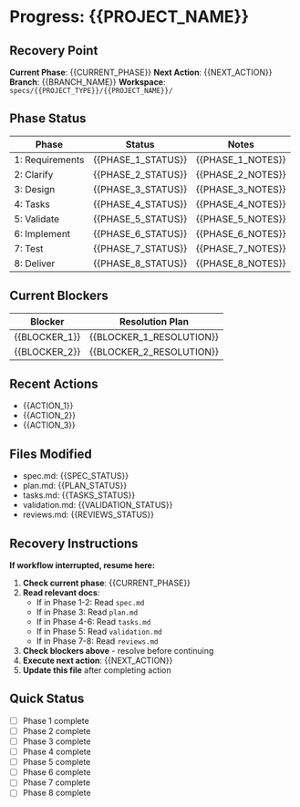 # Progress: {{PROJECT_NAME}}

## Recovery Point
**Current Phase**: {{CURRENT_PHASE}}
**Next Action**: {{NEXT_ACTION}}
**Branch**: {{BRANCH_NAME}}
**Workspace**: `specs/{{PROJECT_TYPE}}/{{PROJECT_NAME}}/`

## Phase Status
| Phase | Status | Notes |
|-------|--------|-------|
| 1: Requirements | {{PHASE_1_STATUS}} | {{PHASE_1_NOTES}} |
| 2: Clarify | {{PHASE_2_STATUS}} | {{PHASE_2_NOTES}} |
| 3: Design | {{PHASE_3_STATUS}} | {{PHASE_3_NOTES}} |
| 4: Tasks | {{PHASE_4_STATUS}} | {{PHASE_4_NOTES}} |
| 5: Validate | {{PHASE_5_STATUS}} | {{PHASE_5_NOTES}} |
| 6: Implement | {{PHASE_6_STATUS}} | {{PHASE_6_NOTES}} |
| 7: Test | {{PHASE_7_STATUS}} | {{PHASE_7_NOTES}} |
| 8: Deliver | {{PHASE_8_STATUS}} | {{PHASE_8_NOTES}} |

## Current Blockers
| Blocker | Resolution Plan |
|---------|-----------------|
| {{BLOCKER_1}} | {{BLOCKER_1_RESOLUTION}} |
| {{BLOCKER_2}} | {{BLOCKER_2_RESOLUTION}} |

## Recent Actions
- {{ACTION_1}}
- {{ACTION_2}}
- {{ACTION_3}}

## Files Modified
- spec.md: {{SPEC_STATUS}}
- plan.md: {{PLAN_STATUS}}
- tasks.md: {{TASKS_STATUS}}
- validation.md: {{VALIDATION_STATUS}}
- reviews.md: {{REVIEWS_STATUS}}

## Recovery Instructions
**If workflow interrupted, resume here:**

1. **Check current phase**: {{CURRENT_PHASE}}
2. **Read relevant docs**:
   - If in Phase 1-2: Read `spec.md`
   - If in Phase 3: Read `plan.md`
   - If in Phase 4-6: Read `tasks.md`
   - If in Phase 5: Read `validation.md`
   - If in Phase 7-8: Read `reviews.md`
3. **Check blockers above** - resolve before continuing
4. **Execute next action**: {{NEXT_ACTION}}
5. **Update this file** after completing action

## Quick Status
- [ ] Phase 1 complete
- [ ] Phase 2 complete
- [ ] Phase 3 complete
- [ ] Phase 4 complete
- [ ] Phase 5 complete
- [ ] Phase 6 complete
- [ ] Phase 7 complete
- [ ] Phase 8 complete
